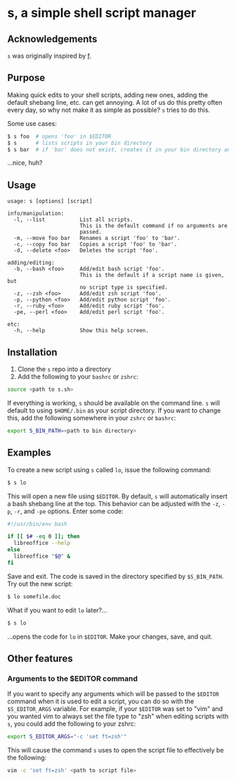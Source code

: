 # s, a simple shell script manager

## Acknowledgements

`s` was originally inspired by [f](https://github.com/colinta/f).

## Purpose

Making quick edits to your shell scripts, adding new ones, adding the default
shebang line, etc. can get annoying.  A lot of us do this pretty often every
day, so why not make it as simple as possible?  `s` tries to do this.

Some use cases:

```bash
$ s foo  # opens 'foo' in $EDITOR
$ s      # lists scripts in your bin directory
$ s bar  # if 'bar' does not exist, creates it in your bin directory and opens it
```

...nice, huh?

## Usage

    usage: s [options] [script]

    info/manipulation:
      -l, --list           List all scripts.
                           This is the default command if no arguments are
                           passed.
      -m, --move foo bar   Renames a script 'foo' to 'bar'.
      -c, --copy foo bar   Copies a script 'foo' to 'bar'.
      -d, --delete <foo>   Deletes the script 'foo'.

    adding/editing:
      -b, --bash <foo>     Add/edit bash script 'foo'.
                           This is the default if a script name is given, but
                           no script type is specified.
      -z, --zsh <foo>      Add/edit zsh script 'foo'.
      -p, --python <foo>   Add/edit python script 'foo'.
      -r, --ruby <foo>     Add/edit ruby script 'foo'.
      -pe, --perl <foo>    Add/edit perl script 'foo'.

    etc:
      -h, --help           Show this help screen.

## Installation

1. Clone the `s` repo into a directory
2. Add the following to your `bashrc` or `zshrc`:

```bash
source <path to s.sh>
```

If everything is working, `s` should be available on the command line.  `s`
will default to using `$HOME/.bin` as your script directory.  If you want to
change this, add the following somewhere in your `zshrc` or `bashrc`:

```bash
export S_BIN_PATH=<path to bin directory>
```

## Examples

To create a new script using `s` called `lo`, issue the following command:

```bash
$ s lo
```

This will open a new file using `$EDITOR`.  By default, `s` will automatically
insert a bash shebang line at the top.  This behavior can be adjusted with the
`-z`, `-p`, `-r`, and `-pe` options.  Enter some code:

```bash
#!/usr/bin/env bash

if [[ $# -eq 0 ]]; then
  libreoffice --help
else
  libreoffice "$@" &
fi
```

Save and exit.  The code is saved in the directory specified by `$S_BIN_PATH`.
Try out the new script:

```bash
$ lo somefile.doc
```

What if you want to edit `lo` later?...

```bash
$ s lo
```

...opens the code for `lo` in `$EDITOR`.  Make your changes, save, and quit.

## Other features

### Arguments to the $EDITOR command

If you want to specify any arguments which will be passed to the `$EDITOR`
command when it is used to edit a script, you can do so with the
`$S_EDITOR_ARGS` variable.  For example, if your `$EDITOR` was set to "vim" and
you wanted vim to always set the file type to "zsh" when editing scripts with
`s`, you could add the following to your zshrc:

```bash
export S_EDITOR_ARGS="-c 'set ft=zsh'"
```

This will cause the command `s` uses to open the script file to effectively be
the following:

```bash
vim -c 'set ft=zsh' <path to script file>
```

